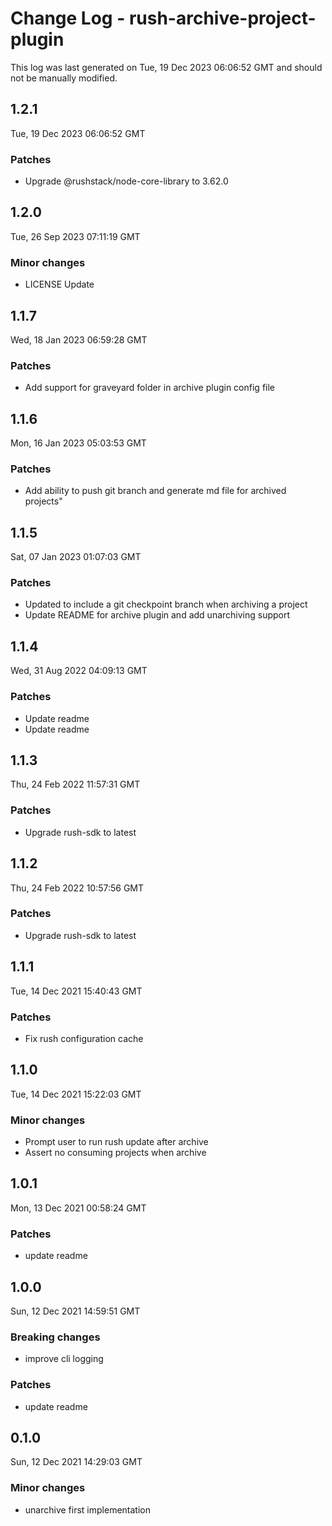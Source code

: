 # Change Log - rush-archive-project-plugin

This log was last generated on Tue, 19 Dec 2023 06:06:52 GMT and should not be manually modified.

## 1.2.1
Tue, 19 Dec 2023 06:06:52 GMT

### Patches

- Upgrade @rushstack/node-core-library to 3.62.0

## 1.2.0
Tue, 26 Sep 2023 07:11:19 GMT

### Minor changes

- LICENSE Update

## 1.1.7
Wed, 18 Jan 2023 06:59:28 GMT

### Patches

- Add support for graveyard folder in archive plugin config file

## 1.1.6
Mon, 16 Jan 2023 05:03:53 GMT

### Patches

- Add ability to push git branch and generate md file for archived projects"

## 1.1.5
Sat, 07 Jan 2023 01:07:03 GMT

### Patches

- Updated to include a git checkpoint branch when archiving a project
- Update README for archive plugin and add unarchiving support

## 1.1.4
Wed, 31 Aug 2022 04:09:13 GMT

### Patches

- Update readme
- Update readme

## 1.1.3
Thu, 24 Feb 2022 11:57:31 GMT

### Patches

- Upgrade rush-sdk to latest

## 1.1.2
Thu, 24 Feb 2022 10:57:56 GMT

### Patches

- Upgrade rush-sdk to latest

## 1.1.1
Tue, 14 Dec 2021 15:40:43 GMT

### Patches

- Fix rush configuration cache

## 1.1.0
Tue, 14 Dec 2021 15:22:03 GMT

### Minor changes

- Prompt user to run rush update after archive
- Assert no consuming projects when archive

## 1.0.1
Mon, 13 Dec 2021 00:58:24 GMT

### Patches

- update readme

## 1.0.0
Sun, 12 Dec 2021 14:59:51 GMT

### Breaking changes

- improve cli logging

### Patches

- update readme

## 0.1.0
Sun, 12 Dec 2021 14:29:03 GMT

### Minor changes

- unarchive first implementation

